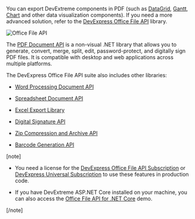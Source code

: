 You can export DevExtreme components in PDF (such as [DataGrid](/api-reference/10%20UI%20Components/dxDataGrid/1%20Configuration/export '/Documentation/ApiReference/UI_Components/dxDataGrid/Configuration/export/'), [Gantt](/concepts/05%20UI%20Components/Gantt/50%20Export%20Data.md '/Documentation/Guide/UI_Components/Gantt/Export_Data/'), [Chart](/api-reference/10%20UI%20Components/BaseWidget/1%20Configuration/export '/Documentation/ApiReference/UI_Components/dxChart/Configuration/export/') and other data visualization components). If you need a more advanced solution, refer to the [DevExpress Office File API](https://www.devexpress.com/products/net/office-file-api/pdf/) library.

![Office File API](/images/Common/office-file-api.png)

The [PDF Document API](https://docs.devexpress.com/OfficeFileAPI/16491/pdf-document-api) is a non-visual .NET library that allows you to generate, convert, merge, split, edit, password-protect, and digitally sign PDF files. It is compatible with desktop and web applications across multiple platforms.

The DevExpress Office File API suite also includes other libraries: 

- [Word Processing Document API](https://docs.devexpress.com/OfficeFileAPI/17488/word-processing-document-api) 

- [Spreadsheet Document API](https://docs.devexpress.com/OfficeFileAPI/14912/spreadsheet-document-api) 

- [Excel Export Library](https://docs.devexpress.com/OfficeFileAPI/114031/excel-export-library) 

- [Digital Signature API](https://docs.devexpress.com/OfficeFileAPI/402567/sign-office-documents) 

- [Zip Compression and Archive API](https://docs.devexpress.com/OfficeFileAPI/15093/zip-compression-and-archive-api)

- [Barcode Generation API](https://docs.devexpress.com/OfficeFileAPI/15094/barcode-generation-api)

[note]

- You need a license for the [DevExpress Office File API Subscription](https://www.devexpress.com/products/net/office-file-api/) or [DevExpress Universal Subscription](https://www.devexpress.com/subscriptions/universal.xml) to use these features in production code.

- If you have DevExtreme ASP.NET Core installed on your machine, you can also access the [Office File API for .NET Core](https://docs.devexpress.com/OfficeFileAPI/15097/demo-application#net-core-demos) demo.

[/note]